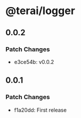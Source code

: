 # @terai/logger

## 0.0.2

### Patch Changes

- e3ce54b: v0.0.2

## 0.0.1

### Patch Changes

- f1a20dd: First release
